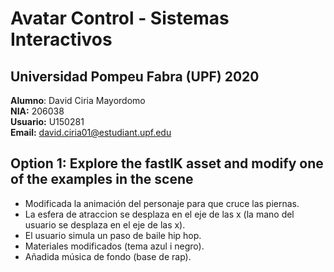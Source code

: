 # Avatar Control - Sistemas Interactivos

## Universidad Pompeu Fabra (UPF) 2020

**Alumno**: David Ciria Mayordomo <br/>
**NIA:** 206038 <br/>
**Usuario:** U150281 <br/>
**Email:** david.ciria01@estudiant.upf.edu <br/>

## Option 1: Explore the fastIK asset and modify one of the examples in the scene

* Modificada la animación del personaje para que cruce las piernas.
* La esfera de atraccion se desplaza en el eje de las x (la mano del usuario se desplaza en el eje de las x).
* El usuario simula un paso de baile hip hop.
* Materiales modificados (tema azul i negro).
* Añadida música de fondo (base de rap).
